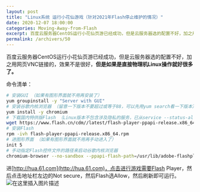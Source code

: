 ```yaml
---
layout: post
title: "Linux系统 运行小花仙游戏（针对2021年Flash停止维护的情况）"
date: 2020-12-07 18:00:00
categories: Moving-Away-from-Flash
excerpt: 百度云服务器CentOS运行小花仙页游已经成功，但是云服务器选的配置不好，加之用网页VNC链接的，效果不是很好，但是如果是直接物理机Linux操作就好很多了。
permalink: /archivers/50
---
```


百度云服务器CentOS运行小花仙页游已经成功，但是云服务器选的配置不好，加之用网页VNC链接的，效果不是很好，**但是如果是直接物理机Linux操作就好很多了。** 

命令清单：
```bash
# 安装GUI （如果有图形界面就不用再安装了）
yum groupinstall -y "Server with GUI"
# 安装谷歌内核浏览器 （留意一下版本不要超过或等于88，可以先用yum search看一下版本）
yum install -y chromium
# 下载国内特供版Flash （Linux版本不包含涉及隐私的服务，已从service --status-all确认）
wget https://www.flash.cn/cdm//latest/flash-player-ppapi-release.x86_64.rpm
# 安装Flash
rpm -ivh flash-player-ppapi-release.x86_64.rpm
# 进图形界面 （如果有图形界面就不用再手动进入了）
init 5
# 手动指定Flash控件文件的路径来启动谷歌内核浏览器
chromium-browser --no-sandbox --ppapi-flash-path=/usr/lib/adobe-flashplugin/libpepflashplayer.so --ppapi-flash-version=33.0.0.417
```

进[http://hua.61.com](http://hua.61.com)，点击进行游戏需要Flash Player，然后点击地址栏左边的Not secure，然后Flash选Allow，然后刷新即可运行。![在这里插入图片描述](https://img-blog.csdnimg.cn/20201207173342548.png?x-oss-process=image/watermark,type_ZmFuZ3poZW5naGVpdGk,shadow_10,text_aHR0cHM6Ly9ibG9nLmNzZG4ubmV0L3FxXzM1OTc3MTM5,size_16,color_FFFFFF,t_70#pic_center)
